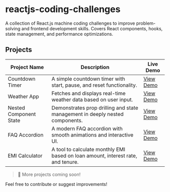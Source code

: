 # reactjs-coding-challenges
A collection of React.js machine coding challenges to improve problem-solving and frontend development skills. Covers React components, hooks, state management, and performance optimizations.

## Projects

| Project Name              | Description                                                                 | Live Demo |
|--------------------------|---------------------------------------------------------------------------|-----------|
| Countdown Timer         | A simple countdown timer with start, pause, and reset functionality.       | <a href="https://reactjs-coding-challanges.vercel.app/" target="_blank">View Demo</a> |
| Weather App             | Fetches and displays real-time weather data based on user input.           | <a href="https://your-vercel-link.com" target="_blank">View Demo</a> |
| Nested Component State  | Demonstrates prop drilling and state management in deeply nested components. | <a href="https://reactjs-coding-challanges-xmcl.vercel.app/" target="_blank">View Demo</a> |
| FAQ Accordion          | A modern FAQ accordion with smooth animations and interactive UI.           | <a href="https://reactjs-coding-challanges-knp5.vercel.app/" target="_blank">View Demo</a> |
| EMI Calculator         | A tool to calculate monthly EMI based on loan amount, interest rate, and tenure. | <a href="https://reactjs-coding-challanges-nqgi.vercel.app/" target="_blank">View Demo</a> |

> 🚀 More projects coming soon!

Feel free to contribute or suggest improvements!
